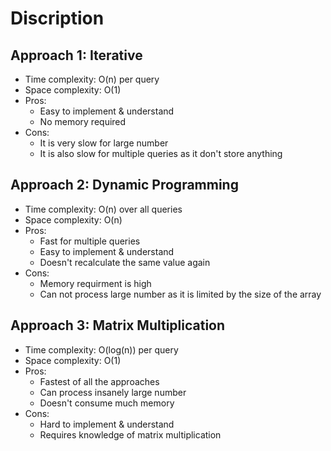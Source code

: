 # Discription
## Approach 1: Iterative
- Time complexity: O(n) per query
- Space complexity: O(1)
- Pros:
    - Easy to implement & understand
    - No memory required
- Cons:
    - It is very slow for large number
    - It is also slow for multiple queries as it don't store anything

## Approach 2: Dynamic Programming
- Time complexity: O(n) over all queries
- Space complexity: O(n)
- Pros:
    - Fast for multiple queries
    - Easy to implement & understand
    - Doesn't recalculate the same value again
- Cons:
    - Memory requirment is high
    - Can not process large number as it is limited by the size of the array

## Approach 3: Matrix Multiplication
- Time complexity: O(log(n)) per query
- Space complexity: O(1)
- Pros:
    - Fastest of all the approaches
    - Can process insanely large number
    - Doesn't consume much memory
- Cons:
    - Hard to implement & understand
    - Requires knowledge of matrix multiplication
